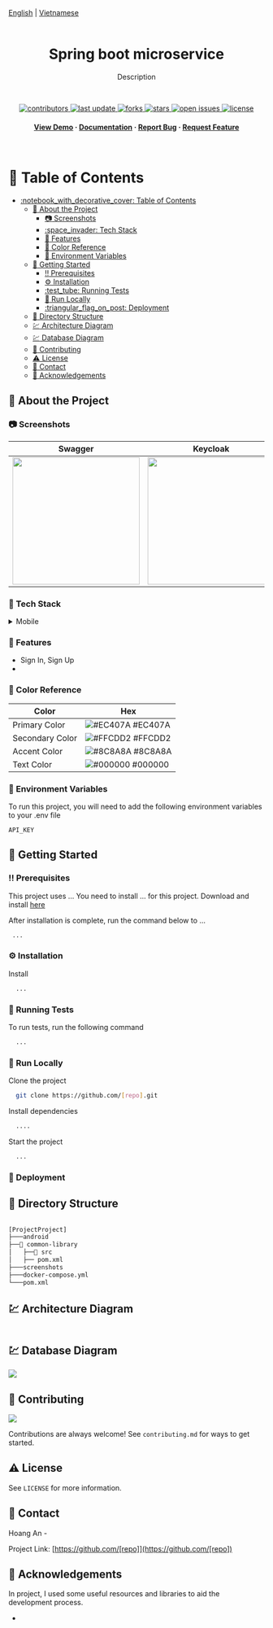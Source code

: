 <div align="left">
    <a href="README.md">English</a> |
    <a href="docs/README_vi.md">Vietnamese</a>
</div>
<br/>
<div align="left">
    <div align="center">
        <h1>Spring boot microservice</h1>
        <p>
            Description
        </p>
    </div>
    <!-- Badges -->
    <br />
    <div align="center">
        <p>
            <a href="https://github.com/[repo]/graphs/contributors">
                <img src="https://img.shields.io/github/contributors/[repo]"
                    alt="contributors" />
            </a>
            <a href="">
                <img src="https://img.shields.io/github/last-commit/[repo]"
                    alt="last update" />
            </a>
            <a href="https://github.com/[repo]/network/members">
                <img src="https://img.shields.io/github/forks/[repo]" alt="forks" />
            </a>
            <a href="https://github.com/[repo]/stargazers">
                <img src="https://img.shields.io/github/stars/[repo]" alt="stars" />
            </a>
            <a href="https://github.com/[repo]/issues/">
                <img src="https://img.shields.io/github/issues/[repo]" alt="open issues" />
            </a>
            <a href="https://github.com/[repo]/blob/master/LICENSE">
                <img src="https://img.shields.io/github/license/[repo].svg" alt="license" />
            </a>
        </p>
        <h4>
            <a href="https://github.com/[repo]/">View Demo</a>
            <span> · </span>
            <a href="https://github.com/[repo]">Documentation</a>
            <span> · </span>
            <a href="https://github.com/[repo]/issues/">Report Bug</a>
            <span> · </span>
            <a href="https://github.com/[repo]/issues/">Request Feature</a>
        </h4>
    </div>
</div>
<br />

<!-- Table of Contents -->
# :notebook_with_decorative_cover: Table of Contents

- [:notebook\_with\_decorative\_cover: Table of Contents](#notebook_with_decorative_cover-table-of-contents)
  - [:star2: About the Project](#star2-about-the-project)
    - [:camera: Screenshots](#camera-screenshots)
    - [:space\_invader: Tech Stack](#space_invader-tech-stack)
    - [:dart: Features](#dart-features)
    - [:art: Color Reference](#art-color-reference)
    - [:key: Environment Variables](#key-environment-variables)
  - [:toolbox: Getting Started](#toolbox-getting-started)
    - [:bangbang: Prerequisites](#bangbang-prerequisites)
    - [:gear: Installation](#gear-installation)
    - [:test\_tube: Running Tests](#test_tube-running-tests)
    - [:running: Run Locally](#running-run-locally)
    - [:triangular\_flag\_on\_post: Deployment](#triangular_flag_on_post-deployment)
  - [:eyes: Directory Structure](#eyes-directory-structure)
  - [:chart: Architecture Diagram](#chart-architecture-diagram)
  - [:chart: Database Diagram](#chart-database-diagram)
  - [:wave: Contributing](#wave-contributing)
  - [:warning: License](#warning-license)
  - [:handshake: Contact](#handshake-contact)
  - [:gem: Acknowledgements](#gem-acknowledgements)

<!-- About the Project -->
## :star2: About the Project<a name="star2-about-the-project"></a>

<!-- Screenshots -->
### :camera: Screenshots<a name="camera-screenshots"></a>

| Swagger  | Keycloak | ... |
| --- | --- | --- |
| <img src="screenshots/[imagename]" width=250> | <img src="screenshots/[imagename]" width=250> | <img src="screenshots/[imagename]" width=250> |

<!-- TechStack -->
### :space_invader: Tech Stack<a name="space_invader-tech-stack"></a>

<details>
  <summary>Mobile</summary>
  <ul>
    <li><a href="">...</a></li>
    <li><a href="">...</a></li>
  </ul>
</details>

<!-- Features -->
### :dart: Features

- Sign In, Sign Up
-

<!-- Color Reference -->
### :art: Color Reference

| Color  | Hex  |
| --- | --- |
| Primary Color | ![#EC407A](https://via.placeholder.com/10/EC407A?text=+) #EC407A |
| Secondary Color | ![#FFCDD2](https://via.placeholder.com/10/FFCDD2?text=+) #FFCDD2 |
| Accent Color | ![#8C8A8A](https://via.placeholder.com/10/8C8A8A?text=+) #8C8A8A |
| Text Color | ![#000000](https://via.placeholder.com/10/000000?text=+) #000000 |

<!-- Env Variables -->
### :key: Environment Variables

To run this project, you will need to add the following environment variables to your .env file

`API_KEY`

<!-- Getting Started -->
## :toolbox: Getting Started

<!-- Prerequisites -->
### :bangbang: Prerequisites

This project uses ... You need to install ... for this project. Download and install [here]([link])

After installation is complete, run the command below to ...

```bash
 ...
```

<!-- Installation -->
### :gear: Installation

Install

```bash
  ...
```

<!-- Running Tests -->
### :test_tube: Running Tests

To run tests, run the following command

```bash
  ...
```

<!-- Run Locally -->
### :running: Run Locally

Clone the project

```bash
  git clone https://github.com/[repo].git
```

Install dependencies

```bash
  ....
```

Start the project

```bash
  ...
```

<!-- Deployment -->
### :triangular_flag_on_post: Deployment

<!-- Directory structure -->
## :eyes: Directory Structure

```bash

[ProjectProject]
├───android
├──📁 common-library
│   ├──📁 src
│   ├── pom.xml
├───screenshots
├───docker-compose.yml
└───pom.xml
```

<!-- Architecture Diagram -->
## :chart: Architecture Diagram

<a href="">
  <img src="">
</a>

<!-- Database Diagram -->
## :chart: Database Diagram

![](https://mermaid.ink/)

<!-- Contributing -->
## :wave: Contributing

<a href="https://github.com/[repo]/graphs/contributors">
  <img src="https://contrib.rocks/image?repo=[repo]" />
</a>

Contributions are always welcome!
See `contributing.md` for ways to get started.

<!-- License -->
## :warning: License

See ```LICENSE``` for more information.

<!-- Contact -->
## :handshake: Contact

Hoang An -

Project Link: [https://github.com/[repo]](https://github.com/[repo])

<!-- Acknowledgments -->
## :gem: Acknowledgements

In project, I used some useful resources and libraries to aid the development process.

-
